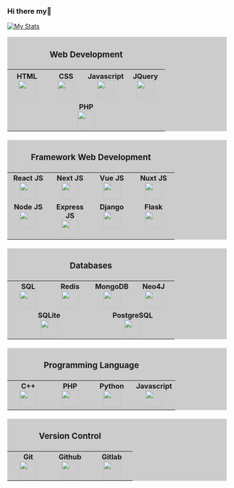 ### Hi there my👋


[![My Stats](https://github-readme-stats.vercel.app/api?username=michael-halim&show_icons=true&theme=tokyonight&count_private=true)](https://github.com/anuraghazra/github-readme-stats)

<table style="background:#ccc" width="600px">
    <thead>
        <tr>
            <td align="center" colspan="5">
                <h3>Web Development</h3>
            </td>
        </tr>
    </thead>
    <tbody>
        <tr valign="top">
            <td width="80px" align="center" style="padding: 5px;">
                <span><strong>HTML</strong></span><br>
                <img height="40px" src="https://cdn.jsdelivr.net/gh/devicons/devicon/icons/html5/html5-original.svg">
            </td>
            <td width="80px" align="center" style="padding: 5px;">
                <span><strong>CSS</strong></span><br>
                <img height="40px" src="https://cdn.jsdelivr.net/gh/devicons/devicon/icons/css3/css3-original.svg">
            </td>
            <td width="80px" align="center" style="padding: 5px;">
                <span><strong>Javascript</strong></span><br>
                <img height="40px"
                    src="https://cdn.jsdelivr.net/gh/devicons/devicon/icons/javascript/javascript-original.svg" />
            </td>
            <td width="80px" align="center" style="padding: 5px;">
                <span><strong>JQuery</strong></span><br>
                <img height="40px"
                    src="https://cdn.jsdelivr.net/gh/devicons/devicon/icons/jquery/jquery-plain-wordmark.svg" />
            </td>
        </tr>
        <tr valign="top">
            <td width="80px" align="center" colspan="4" style="padding: 5px;">
                <span><strong>PHP</strong></span><br>
                <img height="40px" src="https://cdn.jsdelivr.net/gh/devicons/devicon/icons/php/php-plain.svg" />
            </td>
        </tr>
    </tbody>
</table>

<div style="margin-top: 20px;"></div>
<table style="background:#ccc" width="600px">
    <thead>
        <tr>
            <td align="center" colspan="5">
                <h3>Framework Web Development</h3>
            </td>
        </tr>
    </thead>
    <tbody>
        <tr valign="top">
            <td width="80px" align="center">
                <span><strong>React JS</strong></span><br>
                <img height="40px" src="https://cdn.jsdelivr.net/gh/devicons/devicon/icons/react/react-original.svg">
            </td>
            <td width="80px" align="center">
                <span><strong>Next JS</strong></span><br>
                <img height="40px" src="https://cdn.jsdelivr.net/gh/devicons/devicon/icons/nextjs/nextjs-original.svg">
            </td>
            <td width="80px" align="center">
                <span><strong>Vue JS</strong></span><br>
                <img height="40px" src="https://cdn.jsdelivr.net/gh/devicons/devicon/icons/vuejs/vuejs-original.svg" />
            </td>
            <td width="80px" align="center">
                <span><strong>Nuxt JS</strong></span><br>
                <img height="40px"
                    src="https://cdn.jsdelivr.net/gh/devicons/devicon/icons/nuxtjs/nuxtjs-original.svg" />
            </td>
        </tr>
        <tr valign="top" style="border-spacing:0 15px;">
            <td width="80px" align="center">
                <span><strong>Node JS</strong></span><br>
                <img height="40px"
                    src="https://cdn.jsdelivr.net/gh/devicons/devicon/icons/nodejs/nodejs-plain-wordmark.svg">
            </td>
            <td width="80px" align="center">
                <span><strong>Express JS</strong></span><br>
                <img height="40px"
                    src="https://cdn.jsdelivr.net/gh/devicons/devicon/icons/express/express-original-wordmark.svg">
            </td>
            <td width="80px" align="center">
                <span><strong>Django</strong></span><br>
                <img height="40px" src="https://cdn.jsdelivr.net/gh/devicons/devicon/icons/django/django-plain.svg">
            </td>
            <td width="80px" align="center">
                <span><strong>Flask</strong></span><br>
                <img height="40px" src="https://cdn.jsdelivr.net/gh/devicons/devicon/icons/flask/flask-original.svg">
            </td>
        </tr>
    </tbody>
</table>
<div style="margin-top: 20px;"></div>

<table style="background:#ccc" width="600px">
    <thead>
        <tr>
            <td align="center" colspan="5">
                <h3>Databases</h3>
            </td>
        </tr>
    </thead>
    <tbody>
        <tr valign="top">
            <td width="80px" align="center">
                <span><strong>SQL</strong></span><br>
                <img height="40px"
                    src="https://cdn.jsdelivr.net/gh/devicons/devicon/icons/mysql/mysql-original-wordmark.svg">
            </td>
            <td width="80px" align="center">
                <span><strong>Redis</strong></span><br>
                <img height="40px" src="https://cdn.jsdelivr.net/gh/devicons/devicon/icons/redis/redis-original.svg">
            </td>
            <td width="80px" align="center">
                <span><strong>MongoDB</strong></span><br>
                <img height="40px"
                    src="https://cdn.jsdelivr.net/gh/devicons/devicon/icons/mongodb/mongodb-original.svg" />
            </td>
            <td width="80px" align="center">
                <span><strong>Neo4J</strong></span><br>
                <img height="40px"
                    src="https://cdn.jsdelivr.net/gh/devicons/devicon/icons/neo4j/neo4j-original-wordmark.svg" />
            </td>
        </tr>
        <tr valign="top">
            <td width="80px" align="center" colspan="2">
                <span><strong>SQLite</strong></span><br>
                <img height="40px"
                    src="https://cdn.jsdelivr.net/gh/devicons/devicon/icons/sqlite/sqlite-original-wordmark.svg">
            </td>
            <td width="80px" align="center" colspan="2">
                <span><strong>PostgreSQL</strong></span><br>
                <img height="40px"
                    src="https://cdn.jsdelivr.net/gh/devicons/devicon/icons/postgresql/postgresql-original-wordmark.svg">
            </td>
        </tr>
    </tbody>
</table>
<div style="margin-top: 20px;"></div>

<table style="background:#ccc" width="600px">
    <thead>
        <tr>
            <td align="center" colspan="5">
                <h3>Programming Language</h3>
            </td>
        </tr>
    </thead>
    <tbody>
        <tr valign="top">
            <td width="80px" align="center">
                <span><strong>C++</strong></span><br>
                <img height="40px"
                    src="https://cdn.jsdelivr.net/gh/devicons/devicon/icons/cplusplus/cplusplus-original.svg">
            </td>
            <td width="80px" align="center">
                <span><strong>PHP</strong></span><br>
                <img height="40px" src="https://cdn.jsdelivr.net/gh/devicons/devicon/icons/php/php-plain.svg">
            </td>
            <td width="80px" align="center">
                <span><strong>Python</strong></span><br>
                <img height="40px"
                    src="https://cdn.jsdelivr.net/gh/devicons/devicon/icons/python/python-original.svg" />
            </td>
            <td width="80px" align="center">
                <span><strong>Javascript</strong></span><br>
                <img height="40px"
                    src="https://cdn.jsdelivr.net/gh/devicons/devicon/icons/javascript/javascript-original.svg" />
            </td>
        </tr>
    </tbody>
</table>
<div style="margin-top: 20px;"></div>

<table style="background:#ccc" width="600px">
    <thead>
        <tr>
            <td align="center" colspan="5">
                <h3>Version Control</h3>
            </td>
        </tr>
    </thead>
    <tbody>
        <tr valign="top">
            <td width="80px" align="center">
                <span><strong>Git</strong></span><br>
                <img height="40px" src="https://cdn.jsdelivr.net/gh/devicons/devicon/icons/git/git-original.svg">
            </td>
            <td width="80px" align="center">
                <span><strong>Github</strong></span><br>
                <img height="40px" src="https://cdn.jsdelivr.net/gh/devicons/devicon/icons/github/github-original.svg">
            </td>
            <td width="80px" align="center">
                <span><strong>Gitlab</strong></span><br>
                <img height="40px"
                    src="https://cdn.jsdelivr.net/gh/devicons/devicon/icons/github/github-original-wordmark.svg" />
            </td>
        </tr>
    </tbody>
</table>
